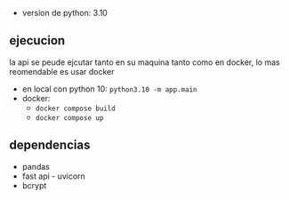 - version de python: 3.10

## ejecucion

la api se peude ejcutar tanto en su maquina tanto como en docker, lo mas reomendable es usar docker

- en local con python 10: `python3.10 -m app.main`
- docker:
  - `docker compose build`
  - `docker compose up`

## dependencias

- pandas
- fast api - uvicorn
- bcrypt
